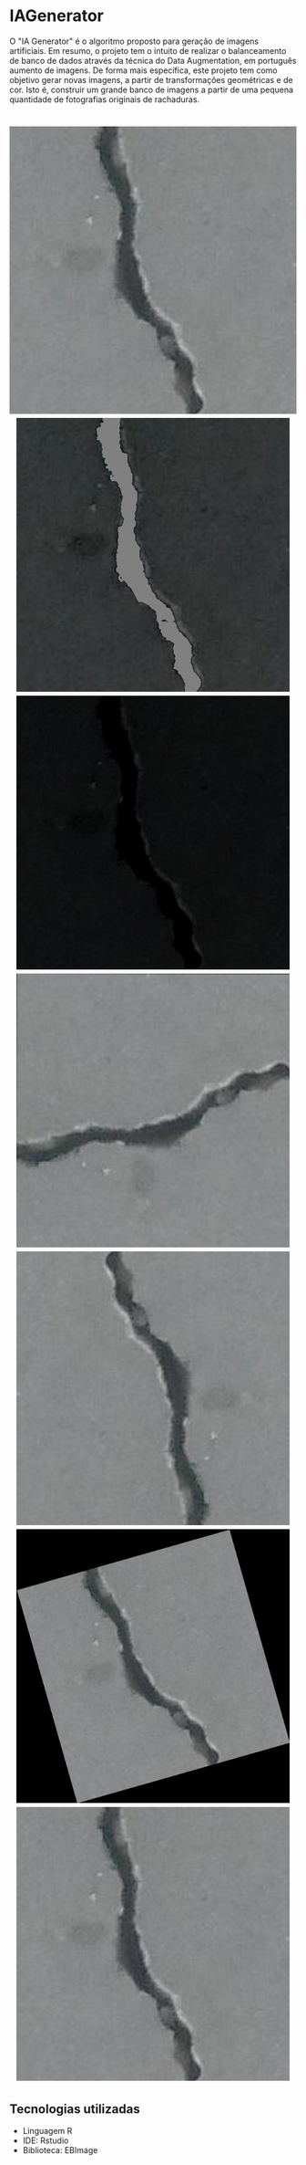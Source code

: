 # IAGenerator
<p>
     O "IA Generator" é o algoritmo proposto para geração de imagens artificiais. Em resumo, o projeto tem o intuito de realizar o balanceamento de banco de dados através da técnica do Data Augmentation, em português aumento de imagens. De forma mais específica, este projeto tem como objetivo gerar novas imagens, a partir de transformações geométricas e de cor. Isto é, construir um grande banco de imagens a partir de uma pequena quantidade de fotografias originais de rachaduras.
</p>

<h1 align="center">
  <img alt="originalImage" title="Imagem original" src="./ExampleDatabaseImages/concreteCrack.png" />
  <img alt="tranformImage" title="Imagem Artificial" src="./ExampleDatabaseImages/transform/brightnessContrastGammaCorrection/brightnessContrastGammaCorrection 659.987819613889 ConcreteCrack.png 0.509803921568627 .png" />
  <img alt="originalImage" title="Imagem original" src="./ExampleDatabaseImages/transform/brightnessContrast/brightnessContrast 592.13053365238 concreteCrack.png 0.509803921568627 .png" />
  <img alt="originalImage" title="Imagem original" src="./ExampleDatabaseImages/transform/rotate/rotation 327.247439185157 concreteCrack.png 0.509803921568627 .png" />
  <img alt="originalImage" title="Imagem original" src="./ExampleDatabaseImages/transform/flipFlop/flipFlop 650.86397016421 concreteCrack.png 0.509803921568627 .png" />
  <img alt="originalImage" title="Imagem original" src="./ExampleDatabaseImages/transform/rotateFlipFlop/rotateFlipFlopp 49.3538624141365 concreteCrack.png 0.509803921568627 .png" />
  <img alt="originalImage" title="Imagem original" src="./ExampleDatabaseImages/transform/gammaCorrection/originalGammaCorrection 876.812581671402 concreteCrack.png 0.509803921568627 .png" />
  
</h1>

<h2>Tecnologias utilizadas</h2>
<ul>
    <li>Linguagem R</li>
    <li>IDE: Rstudio</li>
    <li>Biblioteca: EBImage</li>
</ul>
